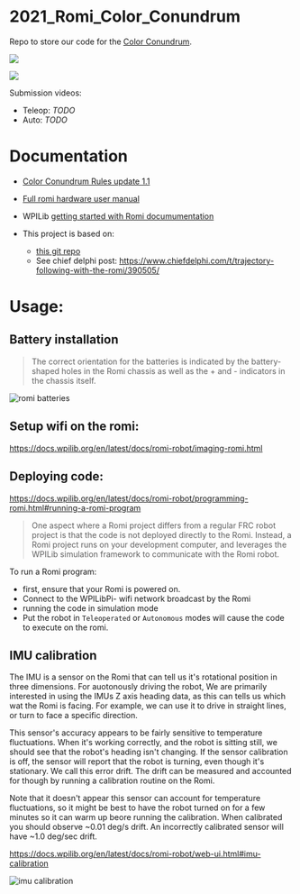 # 2021_Romi_Color_Conundrum
Repo to store our code for the [Color Conundrum](https://wpilib.org/blog/bae-systems-mini-bot-challenge-2-color-conundrum).

![](https://images.squarespace-cdn.com/content/v1/5d4b06a67cd3580001ded283/1614822917978-I72NEESG0XGH9VFFST41/ke17ZwdGBToddI8pDm48kOqYnsiUDjsZaJqFDGXMr4gUqsxRUqqbr1mOJYKfIPR7LoDQ9mXPOjoJoqy81S2I8N_N4V1vUb5AoIIIbLZhVYy7Mythp_T-mtop-vrsUOmeInPi9iDjx9w8K4ZfjXt2doVXUrDOVQ_2ZtxCciDuvb26pkjsECF95UiDEciaBHtjCjLISwBs8eEdxAxTptZAUg/Course+1%400.25x.png?format=1500w)

![](https://images.squarespace-cdn.com/content/v1/5d4b06a67cd3580001ded283/1614822955279-NSN404I6Q9NCP2WEUQ90/ke17ZwdGBToddI8pDm48kOqYnsiUDjsZaJqFDGXMr4gUqsxRUqqbr1mOJYKfIPR7LoDQ9mXPOjoJoqy81S2I8N_N4V1vUb5AoIIIbLZhVYy7Mythp_T-mtop-vrsUOmeInPi9iDjx9w8K4ZfjXt2doVXUrDOVQ_2ZtxCciDuvb26pkjsECF95UiDEciaBHtjCjLISwBs8eEdxAxTptZAUg/Course+2%400.25x.png?format=1500w)

Submission videos:
* Teleop: _TODO_
* Auto: _TODO_

# Documentation

  * [Color Conundrum Rules update 1.1](https://wpilib.org/s/Color-Conundrum-Rules-11.pdf)
  * [Full romi hardware user manual](https://www.pololu.com/docs/0J69/all)
  * WPILib [getting started with Romi documumentation](https://docs.wpilib.org/en/latest/docs/romi-robot/index.html)

  * This project is based on:
    * [this git repo](https://github.com/bb-frc-workshops/romi-examples/tree/main/romi-trajectory-ramsete)
    * See chief delphi post: https://www.chiefdelphi.com/t/trajectory-following-with-the-romi/390505/
   

# Usage:

## Battery installation

> The correct orientation for the batteries is indicated by the battery-shaped holes in the Romi chassis as
> well as the + and - indicators in the chassis itself.

![romi batteries](https://docs.wpilib.org/en/latest/_images/assembly-batteries.png)

## Setup wifi on the romi:

https://docs.wpilib.org/en/latest/docs/romi-robot/imaging-romi.html

## Deploying code:

https://docs.wpilib.org/en/latest/docs/romi-robot/programming-romi.html#running-a-romi-program

> One aspect where a Romi project differs from a regular FRC robot project is that the code is not deployed
> directly to the Romi. Instead, a Romi project runs on your development computer, and leverages the WPILib
> simulation framework to communicate with the Romi robot.

To run a Romi program:
 * first, ensure that your Romi is powered on.
 * Connect to the WPILibPi-<number> wifi network broadcast by the Romi
 * running the code in simulation mode
 * Put the robot in `Teleoperated` or `Autonomous` modes will cause the code to execute on the romi.

## IMU calibration

The IMU is a sensor on the Romi that can tell us it's rotational position in three dimensions.
For auotonously driving the robot, We are primarily interested in using the IMUs Z axis heading data,
as this can tells us which wat the Romi is facing. For example, we can use it to drive in straight
lines, or turn to face a specific direction.

This sensor's accuracy appears to be fairly sensitive to temperature fluctuations. When it's working correctly, 
and the robot is sitting still, we should see that the robot's heading isn't changing. If the sensor calibration
is off, the sensor will report that the robot is turning, even though it's stationary. We call this error drift.
The drift can be measured and accounted for though by running a calibration routine on the Romi. 

Note that it doesn't appear this sensor can account for temperature fluctuations, so it might be best to have
the robot turned on for a few minutes so it can warm up beore running the calibration. When calibrated you
should observe ~0.01 deg/s drift. An incorrectly calibrated sensor will have ~1.0 deg/sec drift.

https://docs.wpilib.org/en/latest/docs/romi-robot/web-ui.html#imu-calibration

![imu calibration](https://docs.wpilib.org/en/latest/_images/romi-ui-imu-calibration.png)

